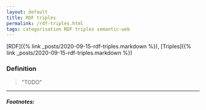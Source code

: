```yaml
---
layout: default
title: RDF triples
permalink: /rdf-triples.html
tags: categorisation RDF triples semantic-web
---
```


[RDF]({% link _posts/2020-09-15-rdf-triples.markdown %}),
[Triples]({% link _posts/2020-09-15-rdf-triples.markdown %})

### Definition

> "TODO"

<hr />

##### Footnotes: